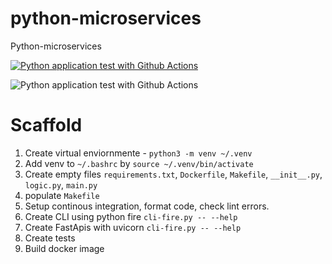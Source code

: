 # python-microservices
Python-microservices

[![Python application test with Github Actions](https://github.com/ishaniDolawatta/python-microservices/actions/workflows/devops.yml/badge.svg)](https://github.com/ishaniDolawatta/python-microservices/actions/workflows/devops.yml)

![Python application test with Github Actions](https://codebuild.us-east-1.amazonaws.com/badges?uuid=eyJlbmNyeXB0ZWREYXRhIjoiZzAveXQ2M0YwMGNPaVU3T1lNUkJtd1lUK1BQbGxEMUoxK2pNVzYwYTFrM2NuQlhNTEJ6N253bi81aTR1OWxSVmgybnpMd1U5Q3lwRStuZzRxRzdieHhnPSIsIml2UGFyYW1ldGVyU3BlYyI6ImZrYUdLVmIwUVVZZ2QzUjIiLCJtYXRlcmlhbFNldFNlcmlhbCI6MX0%3D&branch=main)

# Scaffold
1. Create virtual enviornmente - `python3 -m venv ~/.venv`
2. Add venv to `~/.bashrc` by `source ~/.venv/bin/activate`
3. Create empty files `requirements.txt`, `Dockerfile`, `Makefile`, `__init__.py`, `logic.py`, `main.py`
4. populate `Makefile`
5. Setup continous integration, format code, check lint errors. 
6. Create CLI using python fire `cli-fire.py -- --help`
7. Create FastApis with uvicorn `cli-fire.py -- --help`
8. Create tests
9. Build docker image


